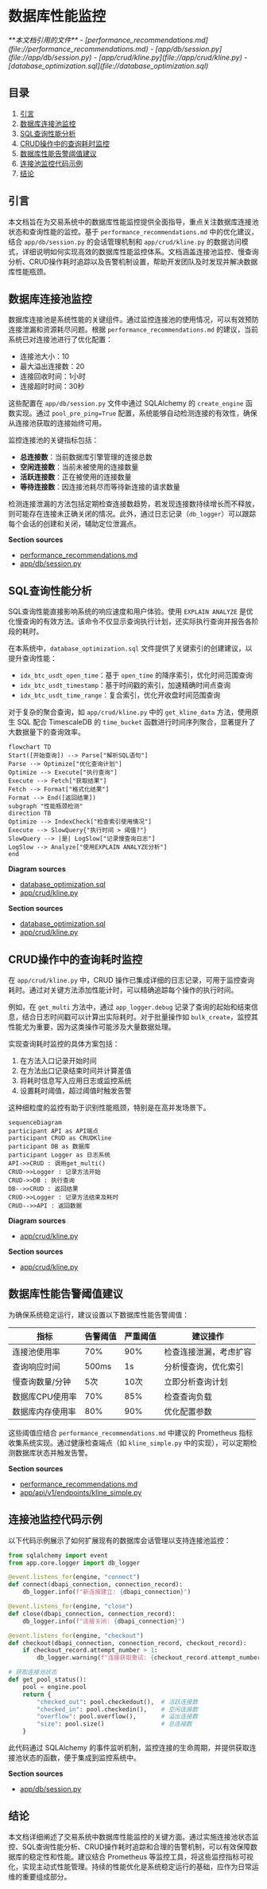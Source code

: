 # 数据库性能监控

<cite>
**本文档引用的文件**  
- [performance_recommendations.md](file://performance_recommendations.md)
- [app/db/session.py](file://app/db/session.py)
- [app/crud/kline.py](file://app/crud/kline.py)
- [database_optimization.sql](file://database_optimization.sql)
</cite>

## 目录
1. [引言](#引言)
2. [数据库连接池监控](#数据库连接池监控)
3. [SQL查询性能分析](#sql查询性能分析)
4. [CRUD操作中的查询耗时监控](#crud操作中的查询耗时监控)
5. [数据库性能告警阈值建议](#数据库性能告警阈值建议)
6. [连接池监控代码示例](#连接池监控代码示例)
7. [结论](#结论)

## 引言
本文档旨在为交易系统中的数据库性能监控提供全面指导，重点关注数据库连接池状态和查询性能的监控。基于 `performance_recommendations.md` 中的优化建议，结合 `app/db/session.py` 的会话管理机制和 `app/crud/kline.py` 的数据访问模式，详细说明如何实现高效的数据库性能监控体系。文档涵盖连接池监控、慢查询分析、CRUD操作耗时追踪以及告警机制设置，帮助开发团队及时发现并解决数据库性能瓶颈。

## 数据库连接池监控

数据库连接池是系统性能的关键组件。通过监控连接池的使用情况，可以有效预防连接泄漏和资源耗尽问题。根据 `performance_recommendations.md` 的建议，当前系统已对连接池进行了优化配置：

- 连接池大小：10
- 最大溢出连接数：20
- 连接回收时间：1小时
- 连接超时时间：30秒

这些配置在 `app/db/session.py` 文件中通过 SQLAlchemy 的 `create_engine` 函数实现。通过 `pool_pre_ping=True` 配置，系统能够自动检测连接的有效性，确保从连接池获取的连接始终可用。

监控连接池的关键指标包括：
- **总连接数**：当前数据库引擎管理的连接总数
- **空闲连接数**：当前未被使用的连接数量
- **活跃连接数**：正在被使用的连接数量
- **等待连接数**：因连接池耗尽而等待新连接的请求数量

检测连接泄漏的方法包括定期检查连接数趋势，若发现连接数持续增长而不释放，则可能存在连接未正确关闭的情况。此外，通过日志记录（`db_logger`）可以跟踪每个会话的创建和关闭，辅助定位泄漏点。

**Section sources**
- [performance_recommendations.md](file://performance_recommendations.md#L20-L25)
- [app/db/session.py](file://app/db/session.py#L1-L43)

## SQL查询性能分析

SQL查询性能直接影响系统的响应速度和用户体验。使用 `EXPLAIN ANALYZE` 是优化慢查询的有效方法。该命令不仅显示查询执行计划，还实际执行查询并报告各阶段的耗时。

在本系统中，`database_optimization.sql` 文件提供了关键索引的创建建议，以提升查询性能：
- `idx_btc_usdt_open_time`：基于 `open_time` 的降序索引，优化时间范围查询
- `idx_btc_usdt_timestamp`：基于时间戳的索引，加速精确时间点查询
- `idx_btc_usdt_time_range`：复合索引，优化开收盘时间范围查询

对于复杂的聚合查询，如 `app/crud/kline.py` 中的 `get_kline_data` 方法，使用原生 SQL 配合 TimescaleDB 的 `time_bucket` 函数进行时间序列聚合，显著提升了大数据量下的查询效率。

```mermaid
flowchart TD
Start([开始查询]) --> Parse["解析SQL语句"]
Parse --> Optimize["优化查询计划"]
Optimize --> Execute["执行查询"]
Execute --> Fetch["获取结果"]
Fetch --> Format["格式化结果"]
Format --> End([返回结果])
subgraph "性能瓶颈检测"
direction TB
Optimize --> IndexCheck["检查索引使用情况"]
Execute --> SlowQuery{"执行时间 > 阈值?"}
SlowQuery --> |是| LogSlow["记录慢查询日志"]
LogSlow --> Analyze["使用EXPLAIN ANALYZE分析"]
end
```

**Diagram sources**
- [database_optimization.sql](file://database_optimization.sql#L3-L12)
- [app/crud/kline.py](file://app/crud/kline.py#L177-L203)

**Section sources**
- [database_optimization.sql](file://database_optimization.sql#L0-L37)
- [app/crud/kline.py](file://app/crud/kline.py#L177-L203)

## CRUD操作中的查询耗时监控

在 `app/crud/kline.py` 中，CRUD 操作已集成详细的日志记录，可用于监控查询耗时。通过对关键方法添加性能计时，可以精确追踪每个操作的执行时间。

例如，在 `get_multi` 方法中，通过 `app_logger.debug` 记录了查询的起始和结束信息，结合日志时间戳可以计算出实际耗时。对于批量操作如 `bulk_create`，监控其性能尤为重要，因为这类操作可能涉及大量数据处理。

实现查询耗时监控的具体方案包括：
1. 在方法入口记录开始时间
2. 在方法出口记录结束时间并计算差值
3. 将耗时信息写入应用日志或监控系统
4. 设置耗时阈值，超过阈值时触发告警

这种细粒度的监控有助于识别性能瓶颈，特别是在高并发场景下。

```mermaid
sequenceDiagram
participant API as API端点
participant CRUD as CRUDKline
participant DB as 数据库
participant Logger as 日志系统
API->>CRUD : 调用get_multi()
CRUD->>Logger : 记录方法开始
CRUD->>DB : 执行查询
DB-->>CRUD : 返回结果
CRUD->>Logger : 记录方法结束及耗时
CRUD-->>API : 返回数据
```

**Diagram sources**
- [app/crud/kline.py](file://app/crud/kline.py#L78-L107)

**Section sources**
- [app/crud/kline.py](file://app/crud/kline.py#L78-L107)

## 数据库性能告警阈值建议

为确保系统稳定运行，建议设置以下数据库性能告警阈值：

| 指标 | 告警阈值 | 严重阈值 | 建议操作 |
|------|----------|----------|----------|
| 连接池使用率 | 70% | 90% | 检查连接泄漏，考虑扩容 |
| 查询响应时间 | 500ms | 1s | 分析慢查询，优化索引 |
| 慢查询数量/分钟 | 5次 | 10次 | 立即分析查询计划 |
| 数据库CPU使用率 | 70% | 85% | 检查查询负载 |
| 数据库内存使用率 | 80% | 90% | 优化配置参数 |

这些阈值应结合 `performance_recommendations.md` 中建议的 Prometheus 指标收集系统实现。通过健康检查端点（如 `kline_simple.py` 中的实现），可以定期检测数据库状态并触发告警。

**Section sources**
- [performance_recommendations.md](file://performance_recommendations.md#L58-L60)
- [app/api/v1/endpoints/kline_simple.py](file://app/api/v1/endpoints/kline_simple.py#L237-L259)

## 连接池监控代码示例

以下代码示例展示了如何扩展现有的数据库会话管理以支持连接池监控：

```python
from sqlalchemy import event
from app.core.logger import db_logger

@event.listens_for(engine, "connect")
def connect(dbapi_connection, connection_record):
    db_logger.info(f"新连接建立: {dbapi_connection}")

@event.listens_for(engine, "close")
def close(dbapi_connection, connection_record):
    db_logger.info(f"连接关闭: {dbapi_connection}")

@event.listens_for(engine, "checkout")
def checkout(dbapi_connection, connection_record, checkout_record):
    if checkout_record.attempt_number > 1:
        db_logger.warning(f"连接获取重试: {checkout_record.attempt_number}")

# 获取连接池状态
def get_pool_status():
    pool = engine.pool
    return {
        "checked_out": pool.checkedout(),  # 活跃连接数
        "checked_in": pool.checkedin(),    # 空闲连接数
        "overflow": pool.overflow(),       # 溢出连接数
        "size": pool.size()                # 总连接数
    }
```

此代码通过 SQLAlchemy 的事件监听机制，监控连接的生命周期，并提供获取连接池状态的函数，便于集成到监控系统中。

**Section sources**
- [app/db/session.py](file://app/db/session.py#L1-L43)

## 结论

本文档详细阐述了交易系统中数据库性能监控的关键方面。通过实施连接池状态监控、SQL查询性能分析、CRUD操作耗时追踪和合理的告警机制，可以有效保障数据库的稳定性和性能。建议结合 Prometheus 等监控工具，将这些监控指标可视化，实现主动式性能管理。持续的性能优化是系统稳定运行的基础，应作为日常运维的重要组成部分。